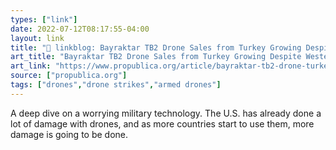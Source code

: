 ```yaml
---
types: ["link"]
date: 2022-07-12T08:17:55-04:00
layout: link
title: "🔗 linkblog: Bayraktar TB2 Drone Sales from Turkey Growing Despite Western Laws — ProPublica'"
art_title: "Bayraktar TB2 Drone Sales from Turkey Growing Despite Western Laws — ProPublica"
art_link: "https://www.propublica.org/article/bayraktar-tb2-drone-turkey-exports"
source: ["propublica.org"]
tags: ["drones","drone strikes","armed drones"]
---
```

A deep dive on a worrying military technology. The U.S. has already done a lot of damage with drones, and as more countries start to use them, more damage is going to be done.
 
